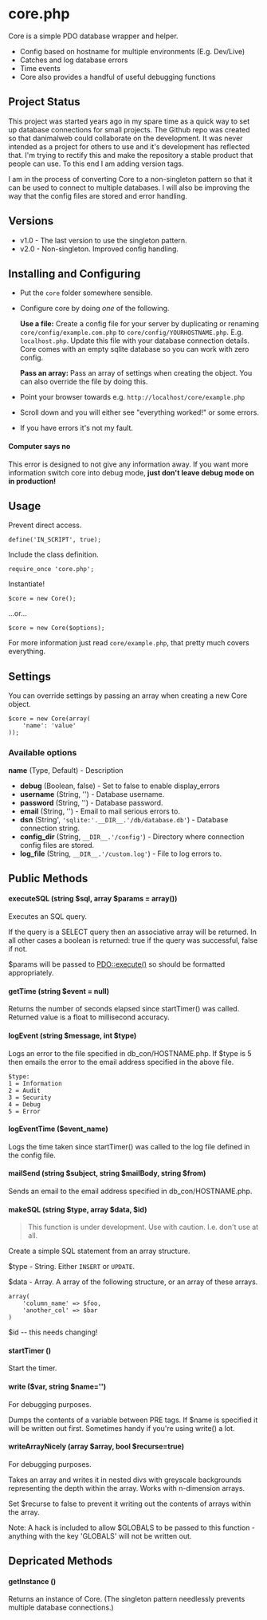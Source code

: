 # core.php #

Core is a simple PDO database wrapper and helper. 

 *  Config based on hostname for multiple environments (E.g. Dev/Live)
 *  Catches and log database errors
 *  Time events
 *  Core also provides a handful of useful debugging functions


## Project Status ##

This project was started years ago in my spare time as a quick way to set up database connections for small projects. The Github repo was created so that danimalweb could collaborate on the development. It was never intended as a project for others to use and it's development has reflected that. I'm trying to rectify this and make the repository a stable product that people can use. To this end I am adding version tags. 

I am in the process of converting Core to a non-singleton pattern so that it can be used to connect to multiple databases. I will also be improving the way that the config files are stored and error handling.


## Versions ##

  * v1.0 - The last version to use the singleton pattern.
  * v2.0 - Non-singleton. Improved config handling.


## Installing and Configuring ##

 *  Put the `core` folder somewhere sensible.
 *  Configure core by doing *one* of the following.
   
    **Use a file:** Create a config file for your server by duplicating or renaming `core/config/example.com.php` to `core/config/YOURHOSTNAME.php`. E.g. `localhost.php`. Update this file with your database connection details. Core comes with an empty sqlite database so you can work with zero config.

    **Pass an array:** Pass an array of settings when creating the object. You can also override the file by doing this.

 *  Point your browser towards e.g. `http://localhost/core/example.php`
 *  Scroll down and you will either see "everything worked!" or some errors.
 *  If you have errors it's not my fault.


#### Computer says no ####

This error is designed to not give any information away. If you want more information switch core into debug mode, **just don't leave debug mode on in production!**


## Usage ##

Prevent direct access.

    define('IN_SCRIPT', true);

Include the class definition.

    require_once 'core.php';

Instantiate!

    $core = new Core();

...or...

    $core = new Core($options);

For more information just read `core/example.php`, that pretty much covers everything.


## Settings ##

You can override settings by passing an array when creating a new Core object.

    $core = new Core(array(
        'name': 'value'
    ));


### Available options ###

**name** (Type, Default) - Description

 *  **debug** (Boolean, false) - Set to false to enable display_errors
 *  **username** (String, '') - Database username.
 *  **password** (String, '') - Database password.
 *  **email** (String, '') - Email to mail serious errors to.
 *  **dsn** (String', `'sqlite:'.__DIR__.'/db/database.db'`) - Database connection string.
 *  **config_dir** (String, `__DIR__.'/config'`) - Directory where connection config files are stored.
 *  **log_file** (String, `__DIR__.'/custom.log'`) - File to log errors to.


## Public Methods ##


#### executeSQL (string $sql, array $params = array()) ####

Executes an SQL query.

If the query is a SELECT query then an associative array will be returned. In all other cases a boolean is returned: true if the query was successful, false if not.

$params will be passed to [PDO::execute()](http://php.net/manual/en/pdostatement.execute.php) so should be formatted appropriately.


#### getTime (string $event = null) ####

Returns the number of seconds elapsed since startTimer() was called. Returned value is a float to millisecond accuracy.


#### logEvent (string $message, int $type) ####

Logs an error to the file specified in db\_con/HOSTNAME.php. If $type is 5 then emails the error to the email address specified in the above file.

    $type:
    1 = Information
    2 = Audit
    3 = Security
    4 = Debug
    5 = Error


#### logEventTime ($event\_name) ####

Logs the time taken since startTimer() was called to the log file defined in the config file.


#### mailSend (string $subject, string $mailBody, string $from) ####

Sends an email to the email address specified in db\_con/HOSTNAME.php.


#### makeSQL (string $type, array $data, $id) ####

  > This function is under development. Use with caution. I.e. don't use at all.

Create a simple SQL statement from an array structure.

$type - String. Either `INSERT` or `UPDATE`.

$data - Array. A array of the following structure, or an array of these arrays.

    array(
        'column_name' => $foo,
        'another_col' => $bar
    )

$id -- this needs changing!
  

#### startTimer () ####

Start the timer.


#### write ($var, string $name='') ####

For debugging purposes.

Dumps the contents of a variable between PRE tags. If $name is specified it will be written out first. Sometimes handy if you're using write() a lot.


#### writeArrayNicely (array $array, bool $recurse=true) ####

For debugging purposes.

Takes an array and writes it in nested divs with greyscale backgrounds representing the depth within the array. Works with n-dimension arrays. 

Set $recurse to false to prevent it writing out the contents of arrays within the array.

Note: A hack is included to allow $GLOBALS to be passed to this function - anything with the key 'GLOBALS' will not be written out.


## Depricated Methods ##

#### getInstance () ####

Returns an instance of Core. (The singleton pattern needlessly prevents multiple database connections.)

